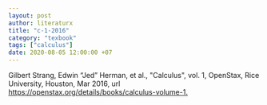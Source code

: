 ```yaml
---
layout: post
author: literaturx
title: "c-1-2016"
category: "texbook"
tags: ["calculus"]
date: 2020-08-05 12:00:00 +07
---
```


Gilbert Strang, Edwin “Jed” Herman, et al., "Calculus", vol. 1, OpenStax, Rice University, Houston, Mar 2016, url <https://openstax.org/details/books/calculus-volume-1>[.](https://drive.google.com/file/d/16cprYMB0D6CKI6uH7dEgZMxRcIkt-_Hz/view?usp=sharing)
